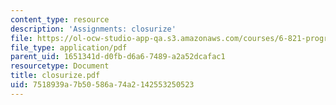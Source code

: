 ```yaml
---
content_type: resource
description: 'Assignments: closurize'
file: https://ol-ocw-studio-app-qa.s3.amazonaws.com/courses/6-821-programming-languages-fall-2002/7518939a7b50586a74a2142553250523_closurize.pdf
file_type: application/pdf
parent_uid: 1651341d-d0fb-d6a6-7489-a2a52dcafac1
resourcetype: Document
title: closurize.pdf
uid: 7518939a-7b50-586a-74a2-142553250523
---
```

